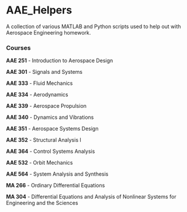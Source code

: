 # AAE_Helpers
A collection of various MATLAB and Python scripts used to help out with Aerospace Engineering homework.

### Courses
**AAE 251** - Introduction to Aerospace Design

**AAE 301** - Signals and Systems

**AAE 333** - Fluid Mechanics

**AAE 334** - Aerodynamics

**AAE 339** - Aerospace Propulsion

**AAE 340** - Dynamics and Vibrations

**AAE 351** - Aerospace Systems Design

**AAE 352** - Structural Analysis I

**AAE 364** - Control Systems Analysis

**AAE 532** - Orbit Mechanics

**AAE 564** - System Analysis and Synthesis

**MA 266** - Ordinary Differential Equations

**MA 304** - Differential Equations and Analysis of Nonlinear Systems for Engineering and the Sciences
